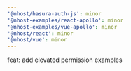 ```yaml
---
'@nhost/hasura-auth-js': minor
'@nhost-examples/react-apollo': minor
'@nhost-examples/vue-apollo': minor
'@nhost/react': minor
'@nhost/vue': minor
---
```


feat: add elevated permission examples
